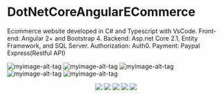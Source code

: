 # DotNetCoreAngularECommerce
Ecommerce website developed in C# and Typescript with VsCode. Front-end: Angular 2+ and Bootstrap 4. Backend: Asp.net Core 2.1, Entity Framework, and SQL Server.  Authorization: Auth0.  Payment: Paypal Express(Restful API)

![myimage-alt-tag](https://s3.amazonaws.com/chrisyou.com/assets/eCommerceAuth0.png)
![myimage-alt-tag](https://s3.amazonaws.com/chrisyou.com/assets/eCommerce-Buy-New.png)
![myimage-alt-tag](https://s3.amazonaws.com/chrisyou.com/assets/eCommerce-Sell.png)
![myimage-alt-tag](https://s3.amazonaws.com/chrisyou.com/assets/eCommerce-Shopping-Cart.png)
![myimage-alt-tag](https://s3.amazonaws.com/chrisyou.com/assets/eCommerce-Checkout.png)

<p align="center">
  <img src="https://s3.amazonaws.com/chrisyou.com/assets/eCommerceAuth0.png">
  <img src="https://s3.amazonaws.com/chrisyou.com/assets/eCommerce-Buy-New.png">
  <img src="https://s3.amazonaws.com/chrisyou.com/assets/eCommerce-Sell.png">
  <img src="https://s3.amazonaws.com/chrisyou.com/assets/eCommerce-Shopping-Cart.png">
  <img src="https://s3.amazonaws.com/chrisyou.com/assets/eCommerce-Checkout.png">
</p>

